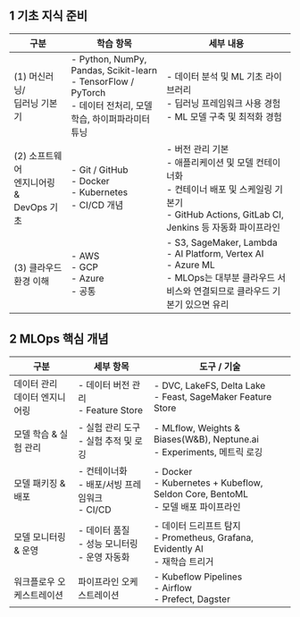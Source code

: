 ## 1 기초 지식 준비

| 구분                     | 학습 항목 | 세부 내용                          |
|-------------------------|-----------|---------------------------------|
| (1) 머신러닝/<br>딥러닝 기본기 | - Python, NumPy, Pandas, Scikit-learn<br>- TensorFlow / PyTorch<br>- 데이터 전처리, 모델 학습, 하이퍼파라미터 튜닝 | - 데이터 분석 및 ML 기초 라이브러리 <br>- 딥러닝 프레임워크 사용 경험<br>- ML 모델 구축 및 최적화 경험 |
| (2) 소프트웨어<br> 엔지니어링 &<br> DevOps 기초 | - Git / GitHub<br> - Docker<br> - Kubernetes<br> - CI/CD 개념| - 버전 관리 기본<br> - 애플리케이션 및 모델 컨테이너화<br> -  컨테이너 배포 및 스케일링 기본기<br> - GitHub Actions, GitLab CI, Jenkins 등 자동화 파이프라인 |
| (3) 클라우드 환경 이해 | - AWS<br> - GCP<br> - Azure<br> - 공통 | - S3, SageMaker, Lambda<br> - AI Platform, Vertex AI<br> - Azure ML<br> - MLOps는 대부분 클라우드 서비스와 연결되므로 클라우드 기본기 있으면 유리|


## 2 MLOps 핵심 개념

| 구분 | 세부 항목 | 도구 / 기술 |
|------|-----------|-------------|
| 데이터 관리<br> 데이터 엔지니어링 | - 데이터 버전 관리<br> - Feature Store | - DVC, LakeFS, Delta Lake<Br> - Feast, SageMaker Feature Store |
| 모델 학습 & 실험 관리 | - 실험 관리 도구<br> - 실험 추적 및 로깅 | - MLflow, Weights & Biases(W&B), Neptune.ai<br> - Experiments, 메트릭 로깅 |
| 모델 패키징 & 배포 | - 컨테이너화<br> - 배포/서빙 프레임워크<br> - CI/CD | - Docker<br> - Kubernetes + Kubeflow, Seldon Core, BentoML<br> - 모델 배포 파이프라인 |
| 모델 모니터링 & 운영 | - 데이터 품질<br> - 성능 모니터링<br> - 운영 자동화 | - 데이터 드리프트 탐지<br> - Prometheus, Grafana, Evidently AI<br> - 재학습 트리거 |
| 워크플로우 오케스트레이션 | 파이프라인 오케스트레이션 | - Kubeflow Pipelines<br> - Airflow<br> - Prefect, Dagster |
